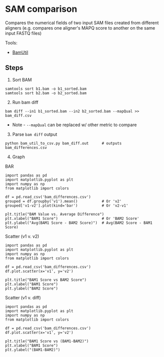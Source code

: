 # SAM comparison
Compares the numerical fields of two input SAM files created from different aligners (e.g. compares one aligner's MAPQ score to another on the same input FASTQ files)

Tools:
* [BamUtil](https://genome.sph.umich.edu/wiki/BamUtil:_diff)

## Steps

1. Sort BAM
```
samtools sort b1.bam -o b1_sorted.bam
samtools sort b2.bam -o b2_sorted.bam 
```

2. Run bam diff
```
bam diff --in1 b1_sorted.bam --in2 b2_sorted.bam --mapQual >> bam_diff.csv
```
* Note - `--mapQual` can be replaced w/ other metric to compare

3. Parse `bam diff` output
```
python bam_util_to_csv.py bam_diff.out      # outputs bam_differences.csv
``` 

4. Graph

BAR
```
import pandas as pd
import matplotlib.pyplot as plt
import numpy as np
from matplotlib import colors

df = pd.read_csv('bam_differences.csv')
grouped = df.groupby('v1').mean()           # Or 'v2'
grouped['v1-v2'].plot(kind='bar')           # Or 'v2-v1'

plt.title("BAM Value vs. Average Difference")
plt.xlabel("BAM1 Score")                    # Or 'BAM2 Score'
plt.ylabel("Avg(BAM1 Score - BAM2 Score)")  # Avg(BAM2 Score - BAM1 Score) 
```

Scatter (v1 v. v2)
```
import pandas as pd
import matplotlib.pyplot as plt
import numpy as np
from matplotlib import colors

df = pd.read_csv('bam_differences.csv')
df.plot.scatter(x='v1', y='v2')

plt.title("BAM1 Score vs BAM2 Score")
plt.xlabel("BAM1 Score")
plt.ylabel("BAM2 Score")
```

Scatter (v1 v. diff)
```
import pandas as pd
import matplotlib.pyplot as plt
import numpy as np
from matplotlib import colors

df = pd.read_csv('bam_differences.csv')
df.plot.scatter(x='v1', y='v2')

plt.title("BAM1 Score vs (BAM1-BAM2)")
plt.xlabel("BAM1 Score")
plt.ylabel("(BAM1-BAM2)")
```
